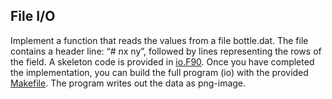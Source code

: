 ## File I/O

Implement a function that reads the values from a file bottle.dat. The
file contains a header line: “# nx ny”, followed by lines representing
the rows of the field. A skeleton code is provided in
[io.F90](io.F90). Once you have completed the implementation, you can
build the full program (io) with the provided [Makefile](Makefile). The
program writes out the data as png-image.
